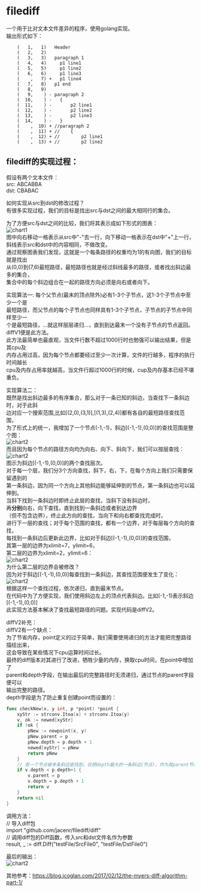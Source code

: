 # filediff

一个用于比对文本文件差异的程序，使用golang实现。  
输出形式如下：
```    
    (   1,   1)   Header
    (   2,   2)   
    (   3,   3)   paragraph 1
    (   4,   4)     p1 line1
    (   5,   5)     p1 line2
    (   6,   6)     p1 line3
    (    ,   7) +   p1 line4
    (   7,   8)   p1 end
    (   8,   9)   
    (   9,    ) - paragraph 2
    (  10,    ) -   {
    (  11,    ) -       p2 line1
    (  12,    ) -       p2 line2
    (  13,    ) -       p2 line3
    (  14,    ) -   }
    (    ,  10) + //paragraph 2
    (    ,  11) + //    {
    (    ,  12) + //        p2 line1
    (    ,  13) + //        p2 line2
```

## filediff的实现过程：  
假设有两个文本文件：  
src: ABCABBA  
dst: CBABAC

如何实现从src到dst的修改过程？  
有很多实现过程，我们的目标是找出src与dst之间的最大相同行的集合。  

为了方便src与dst之间的比较，我们将其表示成如下形式的图表：  
![chart1](https://github.com/jacenr/filediff/blob/master/Screenshots/0.png)  
图中向右移动一格表示从src中"-"去一行，向下移动一格表示在dst中"+"上一行，  
斜线表示src和dst中的内容相同，不做改变。  
通过观察图表我们发现，这就是一个每条路径的权重均为1的有向图，我们的目标就是找出  
从(0,0)到(7,6)最短路径，最短路径也就是经过斜线最多的路径，或者找出斜边最多的集合，  
集合中的每个斜边组合在一起的路径方向必须是向右或者向下。

实现算法一: 每个父节点(最末的顶点除外)必有1-3个子节点，这1-3个子节点中至少一个是  
最短路径，而父节点的每个子节点也同样具有1-3个子节点，子节点的子节点中同样至少一  
个是最短路径，...就这样层层递归...，直到到达最末一个没有子节点的节点返回。
diffV1便是此方法。  
此方法最简单也最直观，当文件行数不超过1000行时也勉强可以输出结果，但是其cpu及  
内存占用过高，因为每个节点都要经过至少一次计算，文件的行越多，程序的执行时间越长  
cpu及内存占用率就越高，当文件行超过1000行的时候，cup及内存基本已经不堪重负。 

实现算法二：  
既然是找出斜边最多的有序集合，那么对于一条已知的斜边，当查找下一条斜边时，对于此斜  
边对应一个搜索范围,比如[(2,0),(3,1)],[(1,3),(2,4)]都有各自的最短路径查找范围，  
为了形式上的统一，我增加了一个节点(-1,-1)，斜边[(-1,-1),(0,0)]的查找范围是整个图：  
![chart2](https://github.com/jacenr/filediff/blob/master/Screenshots/1.png)  
而且因为每个节点的路径方向均为向右、向下、斜向下，我们可以按层查找：  
![chart2](https://github.com/jacenr/filediff/blob/master/Screenshots/2.png)  
图示为斜边[(-1,-1),(0,0)]的两个查找层次。  
对于每一个层，我们分3个方向查找，斜下，右，下，在每个方向上我们只需要保留遇到的  
第一条斜边，因为同一个方向上其他斜边能够延伸到的节点，第一条斜边也可以延伸到。  
当斜下找到一条斜边时即终止此层的查找，当斜下没有斜边时，  
再**分别**向右，向下查找，直到找到一条斜边或者到达边界  
（但不包含边界），终止此方向的查找，当向下和向右都查找完成时，  
进行下一层的查找；对于每个范围的查找，都有一个边界，对于每层每个方向的查找，  
每找到一条斜边后更新此边界，比如对于斜边[(-1,-1),(0,0)]的查找范围，  
其第一层的边界为xlimit=7，ylimit=6，  
第二层的边界为xlimit=2，ylimit=6：  
![chart2](https://github.com/jacenr/filediff/blob/master/Screenshots/3.png)  
为什么第二层的边界会被修改？  
因为对于斜边[(-1,-1),(0,0)]每查找到一条斜边，其查找范围便发生了变化：
![chart2](https://github.com/jacenr/filediff/blob/master/Screenshots/4.png)  
根据这样一个查找过程，依次递归，直到最末节点。  
在代码中为了方便实现，我们使用斜边左上的顶点代表斜边。比如(-1,-1)表示斜边[(-1,-1),(0,0)]  
此实现方法基本解决了查找最短路径的问题。实现代码是diffV2。  

diffV2补充：  
diffV2有一个缺点：  
为了节省内存，point定义的过于简单，我们需要使用递归的方法才能把完整路径描绘出来，  
这会导致在某些情况下cpu运算时间过长。  
最终的diff版本对其进行了改进，牺牲少量的内存，换取cpu时间，在point中增加了  
parent和depth字段，在输出最后的完整路径时无须递归，通过节点的parent字段便可以  
输出完整的路径。  
depth字段是为了防止重复创建point而设置的：  
```go
func checkNew(x, y int, p *point) *point {
    xyStr := strconv.Itoa(x) + strconv.Itoa(y)
    v, ok := newed[xyStr]
    if !ok {
        pNew := newpoint(x, y)
        pNew.parent = p
        pNew.depth = p.depth + 1
        newed[xyStr] = pNew
        return pNew
    }
    // 若一个节点被多条斜边查找到，仅把depth最大的一条斜边(节点)，作为其parent节点。
    if v.depth < p.depth+1 { 
        v.parent = p 
        v.depth = p.depth + 1
        return v
    }
    return nil
}
```

调用方法：  
    // 导入diff包  
    import "github.com/jacenr/filediff/diff"  
    // 调用diff包的Diff函数，传入src和dst文件名作为参数  
    result, _ := diff.Diff("testFile/SrcFile0", "testFile/DstFile0")  

最后的输出：  
![chart2](https://github.com/jacenr/filediff/blob/master/Screenshots/5.png)  

其他参考：https://blog.jcoglan.com/2017/02/12/the-myers-diff-algorithm-part-1/
